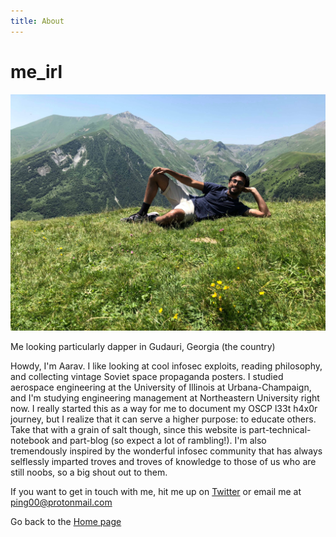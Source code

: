 ```yaml
---
title: About
---
```


# me_irl
![alt text](photo_georgia.jpeg)<figcaption>Me looking particularly dapper in Gudauri, Georgia (the country)</figcaption>

Howdy, I'm Aarav. I like looking at cool infosec exploits, reading philosophy, and collecting vintage Soviet space propaganda posters.
I studied aerospace engineering at the University of Illinois at Urbana-Champaign, and I'm studying engineering management at Northeastern University right now. I really started this as a way for me to document my OSCP l33t h4x0r journey, but I realize that it can serve a higher purpose: to educate others. Take that with a grain of salt though, since this website is part-technical-notebook and part-blog (so expect a lot of rambling!).  I'm also tremendously inspired by the wonderful infosec community that has always selflessly imparted troves and troves of knowledge to those of us who are still noobs, so a big shout out to them. 

If you want to get in touch with me, hit me up on <a href="https://twitter.com/DoYouEvenBrown">Twitter</a> or email me at ping00@protonmail.com

Go back to the [Home page](/README.md)
